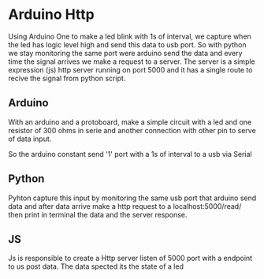 
Arduino Http
========

Using Arduino One to make a led blink with 1s of interval, we capture when the led
has logic level high and send this data to usb port. So with python we stay monitoring the same port were arduino send the data and every time the signal arrives we make a request to a server.
The server is a simple expression (js) http server running on port 5000 and it has a single route to recive the signal from python script.


## Arduino  

With an arduino and a protoboard, make a simple circuit with a led and one resistor of 300 ohms in serie and another connection with other pin to serve of data input.

So the arduino constant send '1' port with a 1s of interval to a usb via Serial 

## Python

Pyhton capture this input by monitoring the same usb port that arduino send data and after data arrive make a http request to a localhost:5000/read/ then print in terminal the data and the server response.

## JS

Js is responsible to create a Http server listen of 5000 port with a endpoint to us post data. The data spected its the state of a led